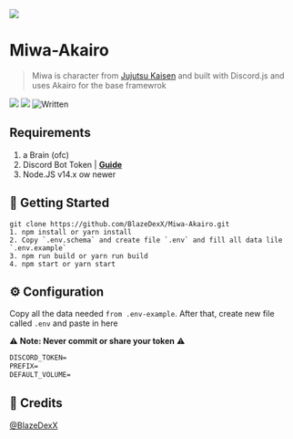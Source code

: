 <a href="https://github.com/BlazeDexX/Miwa-Akairo"> <img src="https://cdn.discordapp.com/avatars/791271223077109820/2df2155e7a2a6d25971f6bc5e59cbc65.png?size=4096"/></a>

# Miwa-Akairo
> Miwa is character from [Jujutsu Kaisen](https://jujutsu-kaisen.fandom.com/wiki/Kasumi_Miwa) and built with Discord.js and uses Akairo for the base framewrok


<a href="#"><img src="https://img.shields.io/github/license/BlazeDexX/Miwa-Akairo?style=plastic"/></a>
<a href="#"><img src="https://img.shields.io/github/stars/BlazeDexX/Miwa-Akairo?style=plastic"/></a>
![Written](https://camo.githubusercontent.com/a3544e8c62ffc6f9b9dfbbfe7e280b9d22db60ad526dee467542e88b020ad6f3/68747470733a2f2f62616467656e2e6e65742f62616467652f69636f6e2f747970657363726970743f69636f6e3d74797065736372697074266c6162656c)

## Requirements

1. a Brain (ofc)
2. Discord Bot Token | **[Guide](https://discordjs.guide/preparations/setting-up-a-bot-application.html#creating-your-bot)**
3. Node.JS v14.x ow newer

## 🚀 Getting Started
```
git clone https://github.com/BlazeDexX/Miwa-Akairo.git
1. npm install or yarn install
2. Copy `.env.schema` and create file `.env` and fill all data lile `.env.example`
3. npm run build or yarn run build
4. npm start or yarn start
```

## ⚙️ Configuration
Copy all the data needed `from .env-example`. After that, create new file called `.env` and paste in here

⚠️ **Note: Never commit or share your token** ⚠️

```md
DISCORD_TOKEN=
PREFIX=
DEFAULT_VOLUME=
```

## 📝 Credits
[@BlazeDexX](https://github.com/BlazeDexX)
